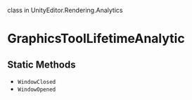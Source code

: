 class in UnityEditor.Rendering.Analytics
# GraphicsToolLifetimeAnalytic

## Static Methods
- `WindowClosed`
- `WindowOpened`
